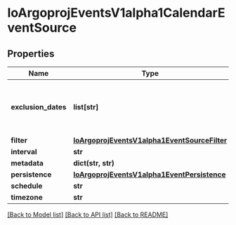 # IoArgoprojEventsV1alpha1CalendarEventSource

## Properties
Name | Type | Description | Notes
------------ | ------------- | ------------- | -------------
**exclusion_dates** | **list[str]** | ExclusionDates defines the list of DATE-TIME exceptions for recurring events. | [optional] 
**filter** | [**IoArgoprojEventsV1alpha1EventSourceFilter**](IoArgoprojEventsV1alpha1EventSourceFilter.md) |  | [optional] 
**interval** | **str** |  | [optional] 
**metadata** | **dict(str, str)** |  | [optional] 
**persistence** | [**IoArgoprojEventsV1alpha1EventPersistence**](IoArgoprojEventsV1alpha1EventPersistence.md) |  | [optional] 
**schedule** | **str** |  | [optional] 
**timezone** | **str** |  | [optional] 

[[Back to Model list]](../README.md#documentation-for-models) [[Back to API list]](../README.md#documentation-for-api-endpoints) [[Back to README]](../README.md)


